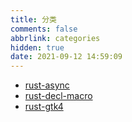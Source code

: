 ```yaml
---
title: 分类
comments: false
abbrlink: categories
hidden: true
date: 2021-09-12 14:59:09
---
```

- [rust-async](/categories/rust-async)
- [rust-decl-macro](/categories/rust-decl-macro)
- [rust-gtk4](/categories/rust-gtk4)